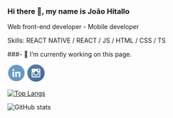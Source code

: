 ### Hi there 👋, my name is João Hitallo
Web front-end developer - Mobile developer

Skills: REACT NATIVE / REACT / JS / HTML / CSS / TS

###- 🔭 I’m currently working on this page. 
 

[<img src='./iconlinkedin.png' alt='linkedin' height='40'>](https://www.linkedin.com/in/joão-hitallo-castro-8b2222176//)  [<img src='./iconinsta.png' alt='instagram' height='40'>](https://www.instagram.com/jhitallo/)  

[![Top Langs](https://github-readme-stats.vercel.app/api/top-langs/?username=joaohitallo)](https://github.com/anuraghazra/github-readme-stats)

![GitHub stats](https://github-readme-stats.vercel.app/api?username=joaohitallo&show_icons=true)  

